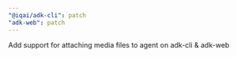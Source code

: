 ```yaml
---
"@iqai/adk-cli": patch
"adk-web": patch
---
```


Add support for attaching media files to agent on adk-cli & adk-web
